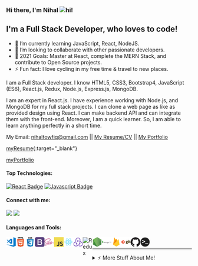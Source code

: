 ### Hi there, I'm Nihal <img src="https://user-images.githubusercontent.com/1303154/88677602-1635ba80-d120-11ea-84d8-d263ba5fc3c0.gif" width="28px" alt="hi">!

## I'm a Full Stack Developer, who loves to code!

- 🌱 I’m currently learning JavaScript, React, NodeJS.
- 👯 I’m looking to collaborate with other passionate developers.
- 🥅 2021 Goals: Master at React, complete the MERN Stack, and contribute to Open Source projects.
- ⚡ Fun fact: I love cycling in my free time & travel to new places.

I am a Full Stack developer. I know HTML5, CSS3, Bootstrap4, JavaScript (ES6), React.js, Redux, Node.js, Express.js, MongoDB.

I am an expert in React.js. I have experience working with Node.js, and MongoDB for my full stack projects. I can clone a web page as like as provided design using React. I can make backend API and can integrate them with the front-end. Moreover, I am a quick learner. So, I am able to learn anything perfectly in a short time.

My Email: nihaltowfiq@gmail.com || <a href="https://drive.google.com/file/d/1CyrtS0XFGD2UdMO5xvdq-Tdt6XZA2qeT/view?usp=sharing" target="_blank">My Resume/CV</a> || <a href="https://nihal.netlify.app/" target="_blank">My Portfolio</a>

[myResume](https://nihal.netlify.app/){:target="\_blank"}

[myPortfolio][website]

#### Top Technologies:

[![React Badge](https://img.shields.io/badge/-React-61DBFB?style=for-the-badge&labelColor=black&logo=react&logoColor=61DBFB)](#)
[![Javascript Badge](https://img.shields.io/badge/-Javascript-F0DB4F?style=for-the-badge&labelColor=black&logo=javascript&logoColor=F0DB4F)](#)

#### Connect with me:

<a href="https://www.linkedin.com/in/nihaltowfiq/" target="_blank"><img src="https://img.shields.io/badge/connect-%230077B5.svg?&style=for-the-badge&logo=linkedin&logoColor=white"></a>
<a href="https://twitter.com/NihalTowfiq" target="_blank"><img src="https://img.shields.io/badge/Add Me-%231DA1F2.svg?&style=for-the-badge&logo=twitter&logoColor=white"></a>

#### Languages and Tools:

<img align="left" alt="Visual Studio Code" width="26px" src="https://raw.githubusercontent.com/github/explore/80688e429a7d4ef2fca1e82350fe8e3517d3494d/topics/visual-studio-code/visual-studio-code.png" />

<img align="left" alt="HTML5" width="26px" src="https://raw.githubusercontent.com/github/explore/80688e429a7d4ef2fca1e82350fe8e3517d3494d/topics/html/html.png" />

<img align="left" alt="CSS3" width="26px" src="https://raw.githubusercontent.com/github/explore/80688e429a7d4ef2fca1e82350fe8e3517d3494d/topics/css/css.png" />
<img align="left" alt="Bootstrap" width="26px" src="https://raw.githubusercontent.com/github/explore/80688e429a7d4ef2fca1e82350fe8e3517d3494d/topics/bootstrap/bootstrap.png" />

<img align="left" alt="Sass" width="26px" src="https://raw.githubusercontent.com/github/explore/80688e429a7d4ef2fca1e82350fe8e3517d3494d/topics/sass/sass.png" />

<img align="left" alt="JavaScript" width="26px" src="https://raw.githubusercontent.com/github/explore/80688e429a7d4ef2fca1e82350fe8e3517d3494d/topics/javascript/javascript.png" />

<img align="left" alt="React" width="26px" src="https://raw.githubusercontent.com/github/explore/80688e429a7d4ef2fca1e82350fe8e3517d3494d/topics/react/react.png" />

<img align="left" alt="Redux" width="26px" src="https://raw.githubusercontent.com/github/explore/80688e429a7d4ef2fca1e82350fe8e3517d3494d/topics/redux/redux.png" />

<img align="left" alt="Redux" width="26px" src="https://avatars2.githubusercontent.com/u/33663932?s=88&v=4" />

<img align="left" alt="Node.js" width="26px" src="https://raw.githubusercontent.com/github/explore/80688e429a7d4ef2fca1e82350fe8e3517d3494d/topics/nodejs/nodejs.png" />

<img align="left" alt="MongoDB" width="26px" src="https://raw.githubusercontent.com/github/explore/80688e429a7d4ef2fca1e82350fe8e3517d3494d/topics/mongodb/mongodb.png" />

<img align="left" alt="MongoDB" width="26px" src="https://raw.githubusercontent.com/github/explore/80688e429a7d4ef2fca1e82350fe8e3517d3494d/topics/firebase/firebase.png" />

<img align="left" alt="Git" width="26px" src="https://raw.githubusercontent.com/github/explore/80688e429a7d4ef2fca1e82350fe8e3517d3494d/topics/git/git.png" />

<img align="left" alt="GitHub" width="26px" src="https://raw.githubusercontent.com/github/explore/78df643247d429f6cc873026c0622819ad797942/topics/github/github.png" />

<img align="left" alt="Terminal" width="26px" src="https://raw.githubusercontent.com/github/explore/80688e429a7d4ef2fca1e82350fe8e3517d3494d/topics/terminal/terminal.png" />

<br />

---

<details>
  <summary>⚡ More Stuff About Me!</summary>

#### Profile Visits!

![visitors](https://visitor-badge.glitch.me/badge?page_id=nihaltowfiq.nihaltowfiq)

#### GitHub Stats!

![nihaltowfiq's GitHub Stats](https://github-readme-stats.nihaltowfiq.vercel.app/api?username=nihaltowfiq&show_icons=true&hide_border=true)

#### Most Used Languages!

![Top Langs](https://github-readme-stats.nihaltowfiq.vercel.app/api/top-langs/?username=nihaltowfiq&layout=compact)

</details>

[website]: https://nihal.netlify.app/
[twitter]: https://twitter.com/NihalTowfiq
[linkedin]: https://www.linkedin.com/in/nihaltowfiq/
[resume]: https://drive.google.com/file/d/1CyrtS0XFGD2UdMO5xvdq-Tdt6XZA2qeT/view?usp=sharing
